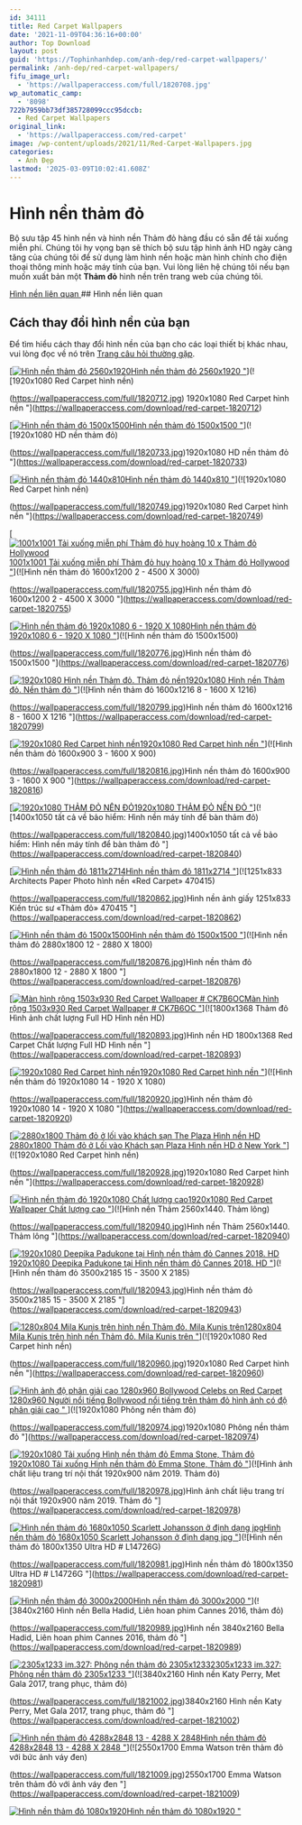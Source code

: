 ```yaml
---
id: 34111
title: Red Carpet Wallpapers
date: '2021-11-09T04:36:16+00:00'
author: Top Download
layout: post
guid: 'https://Tophinhanhdep.com/anh-dep/red-carpet-wallpapers/'
permalink: /anh-dep/red-carpet-wallpapers/
fifu_image_url:
  - 'https://wallpaperaccess.com/full/1820708.jpg'
wp_automatic_camp:
  - '8098'
722b7959bb73df385728099ccc95dccb:
  - Red Carpet Wallpapers
original_link:
  - 'https://wallpaperaccess.com/red-carpet'
image: /wp-content/uploads/2021/11/Red-Carpet-Wallpapers.jpg
categories:
  - Ảnh Đẹp
lastmod: '2025-03-09T10:02:41.608Z'
---
```

# Hình nền thảm đỏ

Bộ sưu tập 45 hình nền và hình nền Thảm đỏ hàng đầu có sẵn để tải xuống miễn phí. Chúng tôi hy vọng bạn sẽ thích bộ sưu tập hình ảnh HD ngày càng tăng của chúng tôi để sử dụng làm hình nền hoặc màn hình chính cho điện thoại thông minh hoặc máy tính của bạn. Vui lòng liên hệ chúng tôi nếu bạn muốn xuất bản một **Thảm đỏ** hình nền trên trang web của chúng tôi.

[Hình nền liên quan ](#related) ## Hình nền liên quan

## Cách thay đổi hình nền của bạn

Để tìm hiểu cách thay đổi hình nền của bạn cho các loại thiết bị khác nhau, vui lòng đọc về nó trên [Trang câu hỏi thường gặp](https://tophinhanhdep.com/faq/).

  
[[![Hình nền thảm đỏ 2560x1920](https://wallpaperaccess.com/full/1820708.jpg)Hình nền thảm đỏ 2560x1920 "](https://wallpaperaccess.com/download/red-carpet-1820708)](![1920x1080 Red Carpet hình nền)

(https://wallpaperaccess.com/full/1820712.jpg) 1920x1080 Red Carpet hình nền "](https://wallpaperaccess.com/download/red-carpet-1820712)

[[![Hình nền thảm đỏ 1500x1500](https://wallpaperaccess.com/full/1820719.jpg)Hình nền thảm đỏ 1500x1500 "](https://wallpaperaccess.com/download/red-carpet-1820719)](![1920x1080 HD nền thảm đỏ)

(https://wallpaperaccess.com/full/1820733.jpg)1920x1080 HD nền thảm đỏ "](https://wallpaperaccess.com/download/red-carpet-1820733)

[[![Hình nền thảm đỏ 1440x810](https://wallpaperaccess.com/full/1820748.jpg)Hình nền thảm đỏ 1440x810 "](https://wallpaperaccess.com/download/red-carpet-1820748)](![1920x1080 Red Carpet hình nền)

(https://wallpaperaccess.com/full/1820749.jpg)1920x1080 Red Carpet hình nền "](https://wallpaperaccess.com/download/red-carpet-1820749)

[[![1001x1001 Tải xuống miễn phí Thảm đỏ huy hoàng 10 x Thảm đỏ Hollywood](https://wallpaperaccess.com/full/1820754.jpg)1001x1001 Tải xuống miễn phí Thảm đỏ huy hoàng 10 x Thảm đỏ Hollywood "](https://wallpaperaccess.com/download/red-carpet-1820754)](![Hình nền thảm đỏ 1600x1200 2 - 4500 X 3000)

(https://wallpaperaccess.com/full/1820755.jpg)Hình nền thảm đỏ 1600x1200 2 - 4500 X 3000 "](https://wallpaperaccess.com/download/red-carpet-1820755)

[[![Hình nền thảm đỏ 1920x1080 6 - 1920 X 1080](https://wallpaperaccess.com/full/1820766.jpg)Hình nền thảm đỏ 1920x1080 6 - 1920 X 1080 "](https://wallpaperaccess.com/download/red-carpet-1820766)](![Hình nền thảm đỏ 1500x1500)

(https://wallpaperaccess.com/full/1820776.jpg)Hình nền thảm đỏ 1500x1500 "](https://wallpaperaccess.com/download/red-carpet-1820776)

[[![1920x1080 Hình nền Thảm đỏ.  Thảm đỏ nền](https://wallpaperaccess.com/full/1820795.jpg)1920x1080 Hình nền Thảm đỏ. Nền thảm đỏ "](https://wallpaperaccess.com/download/red-carpet-1820795)](![Hình nền thảm đỏ 1600x1216 8 - 1600 X 1216)

(https://wallpaperaccess.com/full/1820799.jpg)Hình nền thảm đỏ 1600x1216 8 - 1600 X 1216 "](https://wallpaperaccess.com/download/red-carpet-1820799)

[[![1920x1080 Red Carpet hình nền](https://wallpaperaccess.com/full/1820806.jpg)1920x1080 Red Carpet hình nền "](https://wallpaperaccess.com/download/red-carpet-1820806)](![Hình nền thảm đỏ 1600x900 3 - 1600 X 900)

(https://wallpaperaccess.com/full/1820816.jpg)Hình nền thảm đỏ 1600x900 3 - 1600 X 900 "](https://wallpaperaccess.com/download/red-carpet-1820816)

[[![1920x1080 THẢM ĐỎ NỀN ĐỎ](https://wallpaperaccess.com/full/1820827.png)1920x1080 THẢM ĐỎ NỀN ĐỎ "](https://wallpaperaccess.com/download/red-carpet-1820827)](![1400x1050 tất cả về bảo hiểm: Hình nền máy tính để bàn thảm đỏ)

(https://wallpaperaccess.com/full/1820840.jpg)1400x1050 tất cả về bảo hiểm: Hình nền máy tính để bàn thảm đỏ "](https://wallpaperaccess.com/download/red-carpet-1820840)

[[![Hình nền thảm đỏ 1811x2714](https://wallpaperaccess.com/full/1820850.jpg)Hình nền thảm đỏ 1811x2714 "](https://wallpaperaccess.com/download/red-carpet-1820850)](![1251x833 Architects Paper Photo hình nền «Red Carpet» 470415)

(https://wallpaperaccess.com/full/1820862.jpg)Hình nền ảnh giấy 1251x833 Kiến trúc sư «Thảm đỏ» 470415 "](https://wallpaperaccess.com/download/red-carpet-1820862)

[[![Hình nền thảm đỏ 1500x1500](https://wallpaperaccess.com/full/1820873.jpg)Hình nền thảm đỏ 1500x1500 "](https://wallpaperaccess.com/download/red-carpet-1820873)](![Hình nền thảm đỏ 2880x1800 12 - 2880 X 1800)

(https://wallpaperaccess.com/full/1820876.jpg)Hình nền thảm đỏ 2880x1800 12 - 2880 X 1800 "](https://wallpaperaccess.com/download/red-carpet-1820876)

[[![Màn hình rộng 1503x930 Red Carpet Wallpaper # CK7B6OC](https://wallpaperaccess.com/full/1820885.jpg)Màn hình rộng 1503x930 Red Carpet Wallpaper # CK7B6OC "](https://wallpaperaccess.com/download/red-carpet-1820885)](![1800x1368 Thảm đỏ Hình ảnh chất lượng Full HD Hình nền HD)

(https://wallpaperaccess.com/full/1820893.jpg)Hình nền HD 1800x1368 Red Carpet Chất lượng Full HD Hình nền "](https://wallpaperaccess.com/download/red-carpet-1820893)

[[![1920x1080 Red Carpet hình nền](https://wallpaperaccess.com/full/1820906.jpg)1920x1080 Red Carpet hình nền "](https://wallpaperaccess.com/download/red-carpet-1820906)](![Hình nền thảm đỏ 1920x1080 14 - 1920 X 1080)

(https://wallpaperaccess.com/full/1820920.jpg)Hình nền thảm đỏ 1920x1080 14 - 1920 X 1080 "](https://wallpaperaccess.com/download/red-carpet-1820920)

[[![2880x1800 Thảm đỏ ở lối vào khách sạn The Plaza Hình nền HD](https://wallpaperaccess.com/full/1820924.jpg)2880x1800 Thảm đỏ ở Lối vào Khách sạn Plaza Hình nền HD ở New York "](https://wallpaperaccess.com/download/red-carpet-1820924)](![1920x1080 Red Carpet hình nền)

(https://wallpaperaccess.com/full/1820928.jpg)1920x1080 Red Carpet hình nền "](https://wallpaperaccess.com/download/red-carpet-1820928)

[[![Hình nền thảm đỏ 1920x1080 Chất lượng cao](https://wallpaperaccess.com/full/1820936.jpg)1920x1080 Red Carpet Wallpaper Chất lượng cao "](https://wallpaperaccess.com/download/red-carpet-1820936)](![Hình nền Thảm 2560x1440.  Thảm lông)

(https://wallpaperaccess.com/full/1820940.jpg)Hình nền Thảm 2560x1440. Thảm lông "](https://wallpaperaccess.com/download/red-carpet-1820940)

[[![1920x1080 Deepika Padukone tại Hình nền thảm đỏ Cannes 2018.  HD](https://wallpaperaccess.com/full/1820941.jpg)1920x1080 Deepika Padukone tại Hình nền thảm đỏ Cannes 2018. HD "](https://wallpaperaccess.com/download/red-carpet-1820941)](![Hình nền thảm đỏ 3500x2185 15 - 3500 X 2185)

(https://wallpaperaccess.com/full/1820943.jpg)Hình nền thảm đỏ 3500x2185 15 - 3500 X 2185 "](https://wallpaperaccess.com/download/red-carpet-1820943)

[[![1280x804 Mila Kunis trên hình nền Thảm đỏ.  Mila Kunis trên](https://wallpaperaccess.com/full/1820951.jpg)1280x804 Mila Kunis trên hình nền Thảm đỏ. Mila Kunis trên "](https://wallpaperaccess.com/download/red-carpet-1820951)](![1920x1080 Red Carpet hình nền)

(https://wallpaperaccess.com/full/1820960.jpg)1920x1080 Red Carpet hình nền "](https://wallpaperaccess.com/download/red-carpet-1820960)

[[![Hình ảnh độ phân giải cao 1280x960 Bollywood Celebs on Red Carpet](https://wallpaperaccess.com/full/1820966.jpg)1280x960 Người nổi tiếng Bollywood nổi tiếng trên thảm đỏ hình ảnh có độ phân giải cao " ](https://wallpaperaccess.com/download/red-carpet-1820966)](![1920x1080 Phông nền thảm đỏ)

(https://wallpaperaccess.com/full/1820974.jpg)1920x1080 Phông nền thảm đỏ "](https://wallpaperaccess.com/download/red-carpet-1820974)

[[![1920x1080 Tải xuống Hình nền thảm đỏ Emma Stone, Thảm đỏ](https://wallpaperaccess.com/full/1820975.jpg)1920x1080 Tải xuống Hình nền thảm đỏ Emma Stone, Thảm đỏ "](https://wallpaperaccess.com/download/red-carpet-1820975)](![Hình ảnh chất liệu trang trí nội thất 1920x900 năm 2019. Thảm đỏ)

(https://wallpaperaccess.com/full/1820978.jpg)Hình ảnh chất liệu trang trí nội thất 1920x900 năm 2019. Thảm đỏ "](https://wallpaperaccess.com/download/red-carpet-1820978)

[[![Hình nền thảm đỏ 1680x1050 Scarlett Johansson ở định dạng jpg](https://wallpaperaccess.com/full/1820980.jpg)Hình nền thảm đỏ 1680x1050 Scarlett Johansson ở định dạng jpg "](https://wallpaperaccess.com/download/red-carpet-1820980)](![Hình nền thảm đỏ 1800x1350 Ultra HD # L14726G)

(https://wallpaperaccess.com/full/1820981.jpg)Hình nền thảm đỏ 1800x1350 Ultra HD # L14726G "](https://wallpaperaccess.com/download/red-carpet-1820981)

[[![Hình nền thảm đỏ 3000x2000](https://wallpaperaccess.com/full/1820985.jpg)Hình nền thảm đỏ 3000x2000 "](https://wallpaperaccess.com/download/red-carpet-1820985)](![3840x2160 Hình nền Bella Hadid, Liên hoan phim Cannes 2016, thảm đỏ)

(https://wallpaperaccess.com/full/1820989.jpg)Hình nền 3840x2160 Bella Hadid, Liên hoan phim Cannes 2016, thảm đỏ "](https://wallpaperaccess.com/download/red-carpet-1820989)

[[![2305x1233 im.327: Phông nền thảm đỏ 2305x1233](https://wallpaperaccess.com/full/1820992.jpg)2305x1233 im.327: Phông nền thảm đỏ 2305x1233 "](https://wallpaperaccess.com/download/red-carpet-1820992)](![3840x2160 Hình nền Katy Perry, Met Gala 2017, trang phục, thảm đỏ)

(https://wallpaperaccess.com/full/1821002.jpg)3840x2160 Hình nền Katy Perry, Met Gala 2017, trang phục, thảm đỏ "](https://wallpaperaccess.com/download/red-carpet-1821002)

[[![Hình nền thảm đỏ 4288x2848 13 - 4288 X 2848](https://wallpaperaccess.com/full/1821006.jpg)Hình nền thảm đỏ 4288x2848 13 - 4288 X 2848 "](https://wallpaperaccess.com/download/red-carpet-1821006)](![2550x1700 Emma Watson trên thảm đỏ với bức ảnh váy đen)

(https://wallpaperaccess.com/full/1821009.jpg)2550x1700 Emma Watson trên thảm đỏ với ảnh váy đen "](https://wallpaperaccess.com/download/red-carpet-1821009)

[![Hình nền thảm đỏ 1080x1920](https://wallpaperaccess.com/full/1821010.jpg)Hình nền thảm đỏ 1080x1920 "](https://wallpaperaccess.com/download/red-carpet-1821010)
